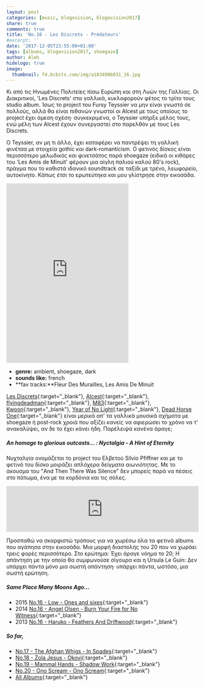 ```yaml
---
layout: post
categories: [music, blogovision, blogovision2017]
share: true
comments: true
title: 'No.16 - Les Discrets - Prédateurs'
#excerpt: ''
date: '2017-12-05T23:55:00+01:00'
tags: [albums, blogovision2017, shoegaze]
author: Aleh
hidelogo: true
image:
  thumbnail: f4.bcbits.com/img/a1834986031_16.jpg
---
```

Κι από τις Ηνωμένες Πολιτείες πίσω Ευρώπη και στη Λυών της Γαλλίας. Οι Διακριτικοί, 'Les Discrets' στα γαλλικά, κυκλοφορούν φέτος το τρίτο τους studio album. Ίσως το project του Fursy Teyssier να μην είναι γνωστό σε πολλούς, αλλά θα είναι πιθανών γνωστοί οι Alcest με τους οποίους το project έχει άμεση σχέση· συγκεκριμένα, ο Teyssier υπήρξε μέλος τους, ενώ μέλη των Alcest έχουν συνεργαστεί στο παρελθόν με τους Les Discrets.

O Teyssier, αν μη τι άλλο, έχει καταφέρει να παντρέψει τη γαλλική φινέτσα με στοιχεία gothic και dark-romanticism. Ο φετινός δίσκος είναι περισσότερο μελωδικός και φινετσάτος παρά shoegaze (ειδικά οι κιθάρες του 'Les Amis de Minuit' φέρουν μια αίγλη παλιού καλού 80's rock), πράγμα που το καθιστά ιδανικό soundtrack σε ταξίδι με τρένο, λεωφορείο, αυτοκίνητο. Κάπως έτσι το ερωτεύτηκα και μου γλίστρησε στην εικοσάδα.

<iframe class="invisible center" style="border: 0; width: 320px; height: 470px;" src="https://bandcamp.com/EmbeddedPlayer/album=1442114795/size=large/bgcol=ffffff/linkcol=0687f5/tracklist=false/track=825243100/transparent=true/" seamless><a href="http://les-discrets.bandcamp.com/album/pr-dateurs">Prédateurs by Les Discrets</a></iframe>

* **genre:** ambient, shoegaze, dark 
* **sounds like:** french
* **fav tracks:**Fleur Des Murailles, Les Amis De Minuit

[Les Discrets](https://les-discrets.bandcamp.com){:target="_blank"}, [Alcest](https://alcest.bandcamp.com/){:target="_blank"}, [flyingdeadman](https://flyingdeadman.bandcamp.com){:target="_blank"}, [M83](https://soundcloud.com/m83){:target="_blank"}, [Kwoon](https://soundcloud.com/kwoon-music){:target="_blank"}, [Year of No Light](https://yearofnolight.bandcamp.com/){:target="_blank"}, [Dead Horse One](https://requiempouruntwister.bandcamp.com/album/season-of-mist){:target="_blank"} 
είναι μερικά απ' τα γαλλικά μουσικά σχήματα με shoegaze ή post-rock χροιά που αξίζει κανείς να αφιερώσει το χρόνο να τ' ανακαλύψει, αν δε το έχει κάνει ήδη. Παρέλειψα κανένα άραγε;

<div class="text-divider"></div>

##### <i class="fa fa-hand-o-right"></i> An homage to glorious outcasts... : Nyctalgia - A Hint of Eternity

Νυχταλγία ονομάζεται το project του Ελβετού Silvio Pfiffner και με το φετινό του δίσκο μοιράζει απλόχερα δείγματα αιωνιότητας. Με το άκουσμα του "And Then There Was Silence" δεν μπορείς παρά να πέσεις στο πάτωμα, ένα με τα κορδόνια και τις σόλες.

<iframe class="invisible center" style="border: 0; width: 100%; height: 120px;" src="https://bandcamp.com/EmbeddedPlayer/album=1814279196/size=large/bgcol=ffffff/linkcol=0687f5/tracklist=false/artwork=small/track=2935828839/transparent=true/" seamless><a href="http://nyctalgia.bandcamp.com/album/a-hint-of-eternity">A Hint of Eternity by Nyctalgia</a></iframe>

Προσπαθώ να σκαρφιστώ τρόπους για να χωρέσω όλα τα φετινά albums που αγάπησα στην εικοσάδα. Μια μορφή διαστολής του 20 που να χωράει τρεις φορές περισσότερο.
Στο ερώτημα: Έχει άραγε νόημα το 20; Η απάντηση με την οποία θα συμφωνούσε σίγουρα και η Ursula Le Guin: Δεν υπάρχει πάντα μόνο μια σωστή απάντηση· υπάρχει πάντα, ωστόσο, μια σωστή ερώτηση.

##### <i class="fa fa-hand-o-right"></i> Same Place Many Moons Ago...

* 2015 [No.16 - Low - Ones and sixes](/music/blogovision/blogovision2015/blogovision2015-no16/){:target="_blank"}
* 2014 [No.16 - Angel Olsen - Burn Your Fire for No Witness](/music/blogovision/blogovision2014/blogovision2014-no16/){:target="_blank"}
* 2013 [No.16 - Haruko - Feathers And Driftwood](/music/blogovision/blogovision2013/blogovision2013-no16/){:target="_blank"}

##### <i class="fa fa-hand-o-right"></i> So far,

* [No.17 - The Afghan Whigs - In Spades](/music/blogovision/blogovision2017/no17/){:target="_blank"}
* [No.18 - Zola Jesus - Okovi](/music/blogovision/blogovision2017/no18/){:target="_blank"}
* [No.19 - Mammal Hands - Shadow Work](/music/blogovision/blogovision2017/no19/){:target="_blank"}
* [No.20 - Ono Scream - Ono Scream](/music/blogovision/blogovision2017/no20/){:target="_blank"}
* [All Albums](/music/albums/2017/){:target="_blank"}